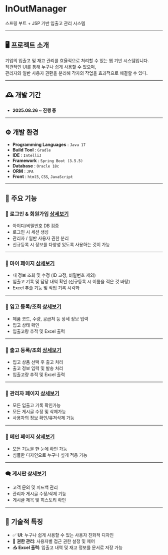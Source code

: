 # InOutManager  
스프링 부트 + JSP 기반 입출고 관리 시스템

---

## 🖥️ 프로젝트 소개  
기업의 입출고 및 재고 관리를 효율적으로 처리할 수 있는 웹 기반 시스템입니다.  
직관적인 UI를 통해 누구나 쉽게 사용할 수 있으며,  
관리자와 일반 사용자 권환을 분리해 각자의 작업을 효과적으로 해결할 수 있다.

---

## 🕰️ 개발 기간  
- **2025.08.26 ~ 진행 중**

---

## ⚙️ 개발 환경  

- **Programming Languages** : `Java 17`  
- **Build Tool** : `Gradle`  
- **IDE** : `IntelliJ`  
- **Framework** : `Spring Boot (3.5.5)`  
- **Database** : `Oracle 18c` 
- **ORM** : `JPA`  
- **Front** : `html5`, `CSS`, `JavaScript`  
---

## 📌 주요 기능  

### 🔐 로그인 & 회원가입 [상세보기](https://github.com/jongha8422-sketch/inoutmanager/blob/main/project/login.md)
- 아이디/비밀번호 DB 검증  
- 로그인 시 세션 생성  
- 관리자 / 일반 사용자 권한 분리  
- 신규등록 시 정보를 다양성 있도록 사용하는 것이 가능

---

### 👤 마이 페이지 [상세보기](https://github.com/jongha8422-sketch/inoutmanager/blob/main/project/mypage.md)
- 내 정보 조회 및 수정 (ID 고정, 비밀번호 제외)  
- 입출고 기록 및 담당 내역 확인 (신규등록 시 이름을 적은 것 바탕) 
- Excel 추출 기능 및 작업 기록 시각화  

---

### 🏢 입고 등록/조회 [상세보기](https://github.com/jongha8422-sketch/inoutmanager/blob/main/project/ibpage.md)
- 제품 코드, 수량, 공급처 등 상세 정보 입력  
- 입고 상태 확인  
- 입출고량 추적 및 Excel 출력  

---

### 🚚 출고 등록/조회 [상세보기](https://github.com/jongha8422-sketch/inoutmanager/blob/main/project/obpage.md)
- 입고 상품 선택 후 출고 처리  
- 출고 정보 입력 및 발송 처리  
- 입출고량 추적 및 Excel 출력  

---

### 📑 관리자 페이지 [상세보기](https://github.com/jongha8422-sketch/inoutmanager/blob/main/project/admin.md)
- 모든 입출고 기록 확인가능 
- 모든 게시글 수정 및 삭제가능 
- 사용자의 정보 확인/유저삭제 가능

---

### 🧭 메인 페이지 [상세보기](https://github.com/jongha8422-sketch/inoutmanager/blob/main/project/mainpage.md)
- 모든 기능을 한 눈에 확인 가능 
- 심플한 디자인으로 누구나 싶게 적응 가능

---

### 🗨️ 게시판 [상세보기](https://github.com/jongha8422-sketch/inoutmanager/blob/main/project/boardpage.md)
- 고객 문의 및 피드백 관리  
- 관리자 게시글 수정/삭제 기능  
- 게시글 제목 및 히스토리 확인  

---

## 🧪 기술적 특징  

- ✅ **UI**: 누구나 쉽게 사용할 수 있는 사용자 친화적 디자인  
- 🔐 **권한 관리**: 사용자별 접근 권한 설정 및 제어  
- 📤 **Excel 출력**: 입출고 내역 및 재고 정보를 문서로 저장 가능  
